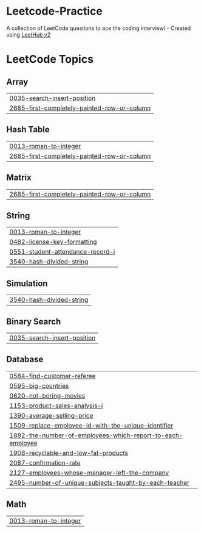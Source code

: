 # Leetcode-Practice
A collection of LeetCode questions to ace the coding interview! - Created using [LeetHub v2](https://github.com/arunbhardwaj/LeetHub-2.0)

<!---LeetCode Topics Start-->
# LeetCode Topics
## Array
|  |
| ------- |
| [0035-search-insert-position](https://github.com/simsidhu7/Leetcode-Practice/tree/master/0035-search-insert-position) |
| [2685-first-completely-painted-row-or-column](https://github.com/simsidhu7/Leetcode-Practice/tree/master/2685-first-completely-painted-row-or-column) |
## Hash Table
|  |
| ------- |
| [0013-roman-to-integer](https://github.com/simsidhu7/Leetcode-Practice/tree/master/0013-roman-to-integer) |
| [2685-first-completely-painted-row-or-column](https://github.com/simsidhu7/Leetcode-Practice/tree/master/2685-first-completely-painted-row-or-column) |
## Matrix
|  |
| ------- |
| [2685-first-completely-painted-row-or-column](https://github.com/simsidhu7/Leetcode-Practice/tree/master/2685-first-completely-painted-row-or-column) |
## String
|  |
| ------- |
| [0013-roman-to-integer](https://github.com/simsidhu7/Leetcode-Practice/tree/master/0013-roman-to-integer) |
| [0482-license-key-formatting](https://github.com/simsidhu7/Leetcode-Practice/tree/master/0482-license-key-formatting) |
| [0551-student-attendance-record-i](https://github.com/simsidhu7/Leetcode-Practice/tree/master/0551-student-attendance-record-i) |
| [3540-hash-divided-string](https://github.com/simsidhu7/Leetcode-Practice/tree/master/3540-hash-divided-string) |
## Simulation
|  |
| ------- |
| [3540-hash-divided-string](https://github.com/simsidhu7/Leetcode-Practice/tree/master/3540-hash-divided-string) |
## Binary Search
|  |
| ------- |
| [0035-search-insert-position](https://github.com/simsidhu7/Leetcode-Practice/tree/master/0035-search-insert-position) |
## Database
|  |
| ------- |
| [0584-find-customer-referee](https://github.com/simsidhu7/Leetcode-Practice/tree/master/0584-find-customer-referee) |
| [0595-big-countries](https://github.com/simsidhu7/Leetcode-Practice/tree/master/0595-big-countries) |
| [0620-not-boring-movies](https://github.com/simsidhu7/Leetcode-Practice/tree/master/0620-not-boring-movies) |
| [1153-product-sales-analysis-i](https://github.com/simsidhu7/Leetcode-Practice/tree/master/1153-product-sales-analysis-i) |
| [1390-average-selling-price](https://github.com/simsidhu7/Leetcode-Practice/tree/master/1390-average-selling-price) |
| [1509-replace-employee-id-with-the-unique-identifier](https://github.com/simsidhu7/Leetcode-Practice/tree/master/1509-replace-employee-id-with-the-unique-identifier) |
| [1882-the-number-of-employees-which-report-to-each-employee](https://github.com/simsidhu7/Leetcode-Practice/tree/master/1882-the-number-of-employees-which-report-to-each-employee) |
| [1908-recyclable-and-low-fat-products](https://github.com/simsidhu7/Leetcode-Practice/tree/master/1908-recyclable-and-low-fat-products) |
| [2087-confirmation-rate](https://github.com/simsidhu7/Leetcode-Practice/tree/master/2087-confirmation-rate) |
| [2127-employees-whose-manager-left-the-company](https://github.com/simsidhu7/Leetcode-Practice/tree/master/2127-employees-whose-manager-left-the-company) |
| [2495-number-of-unique-subjects-taught-by-each-teacher](https://github.com/simsidhu7/Leetcode-Practice/tree/master/2495-number-of-unique-subjects-taught-by-each-teacher) |
## Math
|  |
| ------- |
| [0013-roman-to-integer](https://github.com/simsidhu7/Leetcode-Practice/tree/master/0013-roman-to-integer) |
<!---LeetCode Topics End-->
